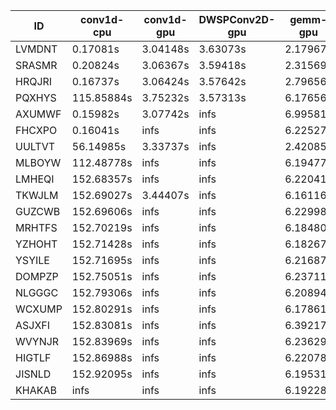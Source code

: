 |ID|conv1d-cpu|conv1d-gpu|DWSPConv2D-gpu|gemm-gpu|avg|
|-|-|-|-|-|-|
|LVMDNT|0.17081s|3.04148s|3.63073s|2.17967s|2.25567s|
|SRASMR|0.20824s|3.06367s|3.59418s|2.31569s|2.29544s|
|HRQJRI|0.16737s|3.06424s|3.57642s|2.79656s|2.40115s|
|PQXHYS|115.85884s|3.75232s|3.57313s|6.17656s|32.34021s|
|AXUMWF|0.15982s|3.07742s|infs|6.99581s|infs|
|FHCXPO|0.16041s|infs|infs|6.22527s|infs|
|UULTVT|56.14985s|3.33737s|infs|2.42085s|infs|
|MLBOYW|112.48778s|infs|infs|6.19477s|infs|
|LMHEQI|152.68357s|infs|infs|6.22041s|infs|
|TKWJLM|152.69027s|3.44407s|infs|6.16116s|infs|
|GUZCWB|152.69606s|infs|infs|6.22998s|infs|
|MRHTFS|152.70219s|infs|infs|6.18480s|infs|
|YZHOHT|152.71428s|infs|infs|6.18267s|infs|
|YSYILE|152.71695s|infs|infs|6.21687s|infs|
|DOMPZP|152.75051s|infs|infs|6.23711s|infs|
|NLGGGC|152.79306s|infs|infs|6.20894s|infs|
|WCXUMP|152.80291s|infs|infs|6.17861s|infs|
|ASJXFI|152.83081s|infs|infs|6.39217s|infs|
|WVYNJR|152.83969s|infs|infs|6.23629s|infs|
|HIGTLF|152.86988s|infs|infs|6.22078s|infs|
|JISNLD|152.92095s|infs|infs|6.19531s|infs|
|KHAKAB|infs|infs|infs|6.19228s|infs|
